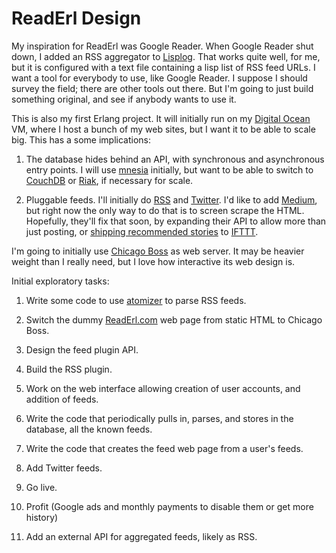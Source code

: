 ReadErl Design
=====

My inspiration for ReadErl was Google Reader. When Google Reader shut down, I added an RSS aggregator to [Lisplog](https://lisplog.org/). That works quite well, for me, but it is configured with a text file containing a lisp list of RSS feed URLs. I want a tool for everybody to use, like Google Reader. I suppose I should survey the field; there are other tools out there. But I'm going to just build something original, and see if anybody wants to use it.

This is also my first Erlang project. It will initially run on my [Digital Ocean](https://www.digitalocean.com/) VM, where I host a bunch of my web sites, but I want it to be able to scale big. This has a some implications:

1. The database hides behind an API, with synchronous and asynchronous entry points. I will use [mnesia](http://www.erlang.org/doc/man/mnesia.html) initially, but want to be able to switch to [CouchDB](http://couchdb.apache.org/) or [Riak](http://basho.com/products/), if necessary for scale.

2. Pluggable feeds. I'll initially do [RSS](https://en.wikipedia.org/wiki/RSS) and [Twitter](https://dev.twitter.com/overview/documentation). I'd like to add [Medium](https://medium.com/), but right now the only way to do that is to screen scrape the HTML. Hopefully, they'll fix that soon, by expanding their API to allow more than just posting, or [shipping recommended stories](https://ifttt.com/recipes/331251-tweet-medium-stories-you-ve-recommended) to [IFTTT](https://ifttt.com/).

I'm going to initially use [Chicago Boss](http://chicagoboss.org/) as web server. It may be heavier weight than I really need, but I love how interactive its web design is.

Initial exploratory tasks:

1. Write some code to use [atomizer](https://github.com/ipinak/atomizer) to parse RSS feeds.

2. Switch the dummy [ReadErl.com](http://ReadErl.com) web page from static HTML to Chicago Boss.

3. Design the feed plugin API.

4. Build the RSS plugin.

5. Work on the web interface allowing creation of user accounts, and addition of feeds.

6. Write the code that periodically pulls in, parses, and stores in the database, all the known feeds.

7. Write the code that creates the feed web page from a user's feeds.

8. Add Twitter feeds.

9. Go live.

10. Profit (Google ads and monthly payments to disable them or get more history)

11. Add an external API for aggregated feeds, likely as RSS.

